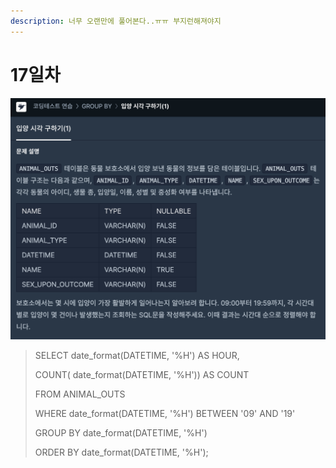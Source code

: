 ```yaml
---
description: 너무 오랜만에 풀어본다..ㅠㅠ 부지런해져야지
---
```


# 17일차

![](../.gitbook/assets/b35aafeb-cbab-4608-9ec8-986e7e945270.png)

> SELECT date\_format\(DATETIME, '%H'\) AS HOUR, 
>
> COUNT\( date\_format\(DATETIME, '%H'\)\) AS COUNT 
>
> FROM ANIMAL\_OUTS 
>
> WHERE date\_format\(DATETIME, '%H'\) BETWEEN '09' AND '19' 
>
> GROUP BY date\_format\(DATETIME, '%H'\) 
>
> ORDER BY date\_format\(DATETIME, '%H'\);

